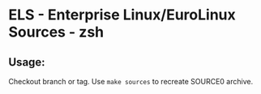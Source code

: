 # ELS - Enterprise Linux/EuroLinux Sources - zsh
 
## Usage:
  Checkout branch or tag. Use `make sources` to recreate  SOURCE0 archive.
